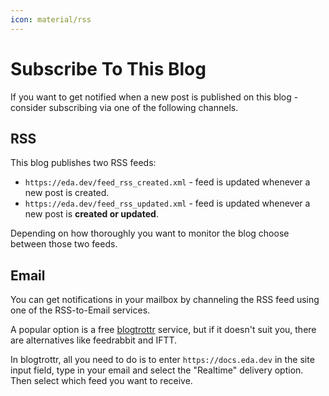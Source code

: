 ```yaml
---
icon: material/rss
---
```


# Subscribe To This Blog

If you want to get notified when a new post is published on this blog - consider subscribing via one of the following channels.

## RSS

This blog publishes two RSS feeds:

- `https://eda.dev/feed_rss_created.xml` - feed is updated whenever a new post is created.
- `https://eda.dev/feed_rss_updated.xml` - feed is updated whenever a new post is **created or updated**.

Depending on how thoroughly you want to monitor the blog choose between those two feeds.

## Email

You can get notifications in your mailbox by channeling the RSS feed using one of the RSS-to-Email services.

A popular option is a free [blogtrottr](https://blogtrottr.com/) service, but if it doesn't suit you, there are alternatives like feedrabbit and IFTT.

In blogtrottr, all you need to do is to enter `https://docs.eda.dev` in the site input field, type in your email and select the "Realtime" delivery option. Then select which feed you want to receive.

